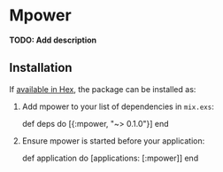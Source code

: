 # Mpower

**TODO: Add description**

## Installation

If [available in Hex](https://hex.pm/docs/publish), the package can be installed as:

  1. Add mpower to your list of dependencies in `mix.exs`:

        def deps do
          [{:mpower, "~> 0.1.0"}]
        end

  2. Ensure mpower is started before your application:

        def application do
          [applications: [:mpower]]
        end
